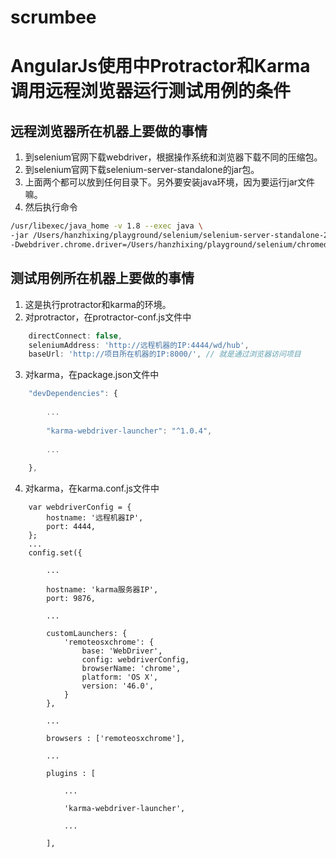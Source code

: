 # scrumbee
# AngularJs使用中Protractor和Karma调用远程浏览器运行测试用例的条件
## 远程浏览器所在机器上要做的事情
1. 到selenium官网下载webdriver，根据操作系统和浏览器下载不同的压缩包。
2. 到selenium官网下载selenium-server-standalone的jar包。
3. 上面两个都可以放到任何目录下。另外要安装java环境，因为要运行jar文件嘛。
4. 然后执行命令
```bash
/usr/libexec/java_home -v 1.8 --exec java \
-jar /Users/hanzhixing/playground/selenium/selenium-server-standalone-2.48.2.jar \
-Dwebdriver.chrome.driver=/Users/hanzhixing/playground/selenium/chromedriver
```
## 测试用例所在机器上要做的事情
1. 这是执行protractor和karma的环境。
2. 对protractor，在protractor-conf.js文件中
```javascript
    directConnect: false,
    seleniumAddress: 'http://远程机器的IP:4444/wd/hub',
    baseUrl: 'http://项目所在机器的IP:8000/', // 就是通过浏览器访问项目
```
3. 对karma，在package.json文件中
```javascript
    "devDependencies": {
    
        ...
        
        "karma-webdriver-launcher": "^1.0.4",
        
        ...
        
    },
```
4. 对karma，在karma.conf.js文件中
```javavscript
    var webdriverConfig = {
        hostname: '远程机器IP',
        port: 4444,
    };
    ...
    config.set({
    
        ...
        
        hostname: 'karma服务器IP',
        port: 9876,
        
        ...
        
        customLaunchers: {
            'remoteosxchrome': {
                base: 'WebDriver',
                config: webdriverConfig,
                browserName: 'chrome',
                platform: 'OS X',
                version: '46.0',
            }
        },
        
        ...
        
        browsers : ['remoteosxchrome'],
        
        ...
        
        plugins : [
            
            ...
            
            'karma-webdriver-launcher',
            
            ...
            
        ],

```
